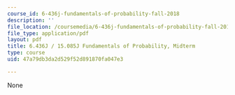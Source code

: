 ```yaml
---
course_id: 6-436j-fundamentals-of-probability-fall-2018
description: ''
file_location: /coursemedia/6-436j-fundamentals-of-probability-fall-2018/47a79db3da2d529f52d891870fa047e3_MIT6_436JF18_midterm.pdf
file_type: application/pdf
layout: pdf
title: 6.436J / 15.085J Fundamentals of Probability, Midterm
type: course
uid: 47a79db3da2d529f52d891870fa047e3

---
```

None